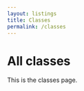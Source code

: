 ```yaml
---
layout: listings
title: Classes
permalink: /classes
---
```


# All classes

This is the classes page.

